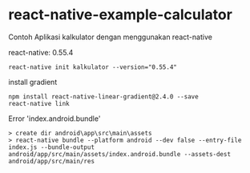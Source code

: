 # react-native-example-calculator
Contoh Aplikasi kalkulator dengan menggunakan react-native 

react-native: 0.55.4
```
react-native init kalkulator --version="0.55.4"
```

install gradient
```
npm install react-native-linear-gradient@2.4.0 --save
react-native link
```

Error 'index.android.bundle'
```
> create dir android\app\src\main\assets
> react-native bundle --platform android --dev false --entry-file index.js --bundle-output android/app/src/main/assets/index.android.bundle --assets-dest android/app/src/main/res
```
